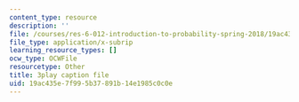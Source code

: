 ```yaml
---
content_type: resource
description: ''
file: /courses/res-6-012-introduction-to-probability-spring-2018/19ac435e7f995b37891b14e1985c0c0e_WXIU2tK4qtc.vtt
file_type: application/x-subrip
learning_resource_types: []
ocw_type: OCWFile
resourcetype: Other
title: 3play caption file
uid: 19ac435e-7f99-5b37-891b-14e1985c0c0e
---
```

